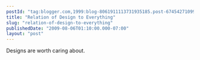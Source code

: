 ```yaml
---
postId: "tag:blogger.com,1999:blog-8061911113731935185.post-6745427109988820096"
title: "Relation of Design to Everything"
slug: "relation-of-design-to-everything"
publishedDate: "2009-08-06T01:10:00.000-07:00"
layout: "post"
---
```


Designs are worth caring about.  
  

